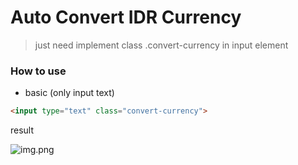 # Auto Convert IDR Currency
> just need implement class .convert-currency in input element

### How to use
- basic (only input text)
```html
<input type="text" class="convert-currency">
```

result

![img.png](/img/convert-curency.png)